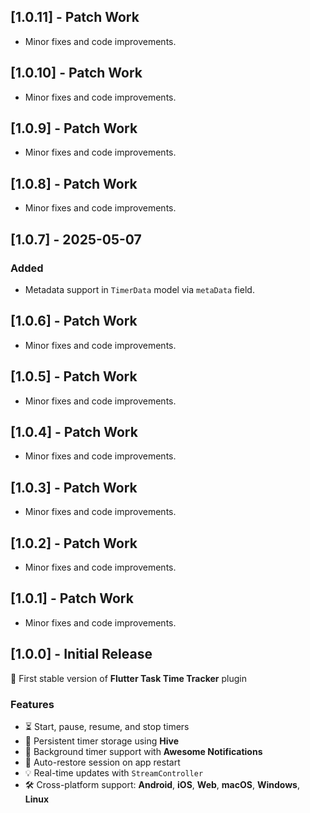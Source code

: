 ## [1.0.11] - Patch Work
- Minor fixes and code improvements.
## [1.0.10] - Patch Work
- Minor fixes and code improvements.
## [1.0.9] - Patch Work
- Minor fixes and code improvements.

## [1.0.8] - Patch Work
- Minor fixes and code improvements.

## [1.0.7] - 2025-05-07
### Added
- Metadata support in `TimerData` model via `metaData` field.

## [1.0.6] - Patch Work
- Minor fixes and code improvements.

## [1.0.5] - Patch Work
- Minor fixes and code improvements.

## [1.0.4] - Patch Work
- Minor fixes and code improvements.

## [1.0.3] - Patch Work
- Minor fixes and code improvements.

## [1.0.2] - Patch Work
- Minor fixes and code improvements.

## [1.0.1] - Patch Work
- Minor fixes and code improvements.

## [1.0.0] - Initial Release
🎉 First stable version of **Flutter Task Time Tracker** plugin

### Features
- ⏳ Start, pause, resume, and stop timers
- 💾 Persistent timer storage using **Hive**
- 🔔 Background timer support with **Awesome Notifications**
- 🔁 Auto-restore session on app restart
- 💡 Real-time updates with `StreamController`
- 🛠️ Cross-platform support: **Android**, **iOS**, **Web**, **macOS**, **Windows**, **Linux**
